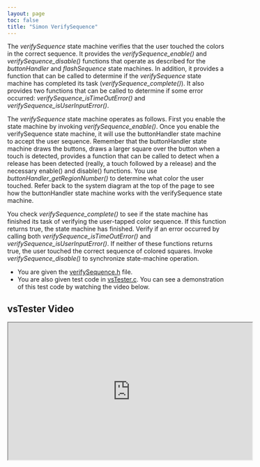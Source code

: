 ```yaml
---
layout: page
toc: false
title: "Simon VerifySequence"
---
```


The *verifySequence* state machine verifies that the user touched the colors in the correct sequence. It provides the *verifySequence_enable()* and *verifySequence_disable()* functions that operate as described for the *buttonHandler* and *flashSequence* state machines. In addition, it provides a function that can be called to determine if the *verifySequence* state machine has completed its task (*verifySequence_complete()*). It also provides two functions that can be called to determine if some error occurred: *verifySequence_isTimeOutError()* and *verifySequence_isUserInputError()*.

The *verifySequence* state machine operates as follows. First you enable the state machine by invoking *verifySequence_enable()*. Once you enable the verifySequence state machine, it will use the buttonHandler state machine to accept the user sequence. Remember that the buttonHandler state machine draws the buttons, draws a larger square over the button when a touch is detected, provides a function that can be called to detect when a release has been detected (really, a touch followed by a release) and the necessary enable() and disable() functions. You use *buttonHandler_getRegionNumber()* to determine what color the user touched. Refer back to the system diagram at the top of the page to see how the buttonHandler state machine works with the verifySequence state machine.

You check *verifySequence_complete()* to see if the state machine has finished its task of verifying the user-tapped color sequence. If this function returns true, the state machine has finished. Verify if an error occurred by calling both *verifySequence_isTimeOutError()* and *verifySequence_isUserInputError()*. If neither of these functions returns true, the user touched the correct sequence of colored squares. Invoke *verifySequence_disable()* to synchronize state-machine operation.

  * You are given the [verifySequence.h]({{site.github.fileurl}}/lab6/verifySequence.h) file. 
  * You are also given test code in [vsTester.c]({{site.github.fileurl}}/lab6/vsTester.c). You can see a demonstration of this test code by watching the video below.

## vsTester Video 

<iframe width="560" height="315" allow="fullscreen" src="https://www.youtube.com/embed/yk-YgY5bVoc"> </iframe>


